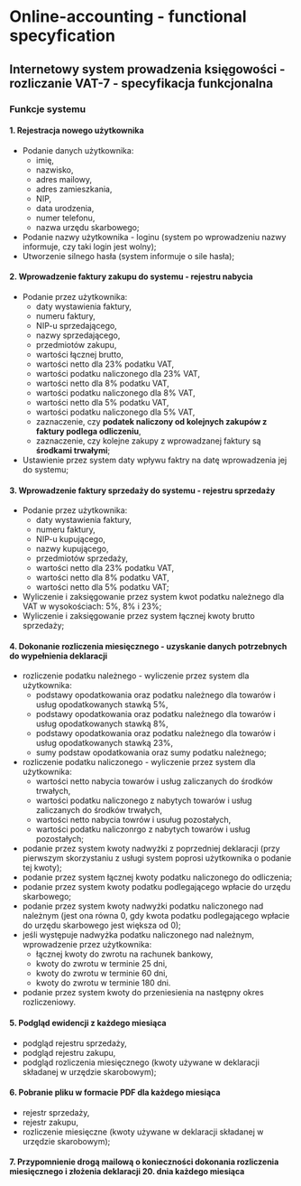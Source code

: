 # Online-accounting - functional specyfication 
## Internetowy system prowadzenia księgowości - rozliczanie VAT-7 - specyfikacja funkcjonalna

### Funkcje systemu
#### 1. Rejestracja nowego użytkownika
  - Podanie danych użytkownika:
    - imię,
    - nazwisko,
    - adres mailowy,
    - adres zamieszkania,
    - NIP,
    - data urodzenia,
    - numer telefonu,
    - nazwa urzędu skarbowego;
  - Podanie nazwy użytkownika - loginu (system po wprowadzeniu nazwy informuje, czy taki login jest wolny);
  - Utworzenie silnego hasła (system informuje o sile hasła);
 
 
#### 2. Wprowadzenie faktury zakupu do systemu - rejestru nabycia
  - Podanie przez użytkownika:
    - daty wystawienia faktury,
    - numeru faktury,
    - NIP-u sprzedającego,
    - nazwy sprzedającego,
    - przedmiotów zakupu,
    - wartości łącznej brutto,
    - wartości netto dla 23% podatku VAT,
    - wartości podatku naliczonego dla 23% VAT,
    - wartości netto dla 8% podatku VAT,
    - wartości podatku naliczonego dla 8% VAT,
    - wartości netto dla 5% podatku VAT,
    - wartości podatku naliczonego dla 5% VAT,
    - zaznaczenie, czy **podatek naliczony od kolejnych zakupów z faktury podlega odliczeniu**,
    - zaznaczenie, czy kolejne zakupy z wprowadzanej faktury są **środkami trwałymi**;
  - Ustawienie przez system daty wpływu faktry na datę wprowadzenia jej do systemu;
  
    
#### 3. Wprowadzenie faktury sprzedaży do systemu - rejestru sprzedaży
 - Podanie przez użytkownika:
    - daty wystawienia faktury,
    - numeru faktury,
    - NIP-u kupującego,
    - nazwy kupującego,
    - przedmiotów sprzedaży,
    - wartości netto dla 23% podatku VAT,
    - wartości netto dla 8% podatku VAT,
    - wartości netto dla 5% podatku VAT;
 - Wyliczenie i zaksięgowanie przez system kwot podatku należnego dla VAT w wysokościach: 5%, 8% i 23%;
 - Wyliczenie i zaksięgowanie przez system łącznej kwoty brutto sprzedaży;
 
 
#### 4. Dokonanie rozliczenia miesięcznego - uzyskanie danych potrzebnych do wypełnienia deklaracji
  - rozliczenie podatku należnego - wyliczenie przez system dla użytkownika: 
    - podstawy opodatkowania oraz podatku należnego dla towarów i usług opodatkowanych stawką 5%,
    - podstawy opodatkowania oraz podatku należnego dla towarów i usług opodatkowanych stawką 8%,
    - podstawy opodatkowania oraz podatku należnego dla towarów i usług opodatkowanych stawką 23%,
    - sumy podstaw opodatkowania oraz sumy podatku należnego;
  - rozliczenie podatku naliczonego - wyliczenie przez system dla użytkownika:
    - wartości netto nabycia towarów i usług zaliczanych do środków trwałych,
    - wartości podatku naliczonego z nabytych towarów i usług zaliczanych do środków trwałych,
    - wartości netto nabycia towrów i usuług pozostałych,
    - wartości podatku naliczonrgo z nabytych towarów i usług pozostałych;
  - podanie przez system kwoty nadwyżki z poprzedniej deklaracji (przy pierwszym skorzystaniu z usługi system poprosi użytkownika o podanie tej kwoty);
  - podanie przez system łącznej kwoty podatku naliczonego do odliczenia;
  - podanie przez system kwoty podatku podlegającego wpłacie do urzędu skarbowego;
  - podanie przez system kwoty nadwyżki podatku naliczonego nad należnym (jest ona równa 0, gdy kwota podatku podlegającego wpłacie do urzędu skarbowego jest większa od 0);
  - jeśli występuje nadwyżka podatku naliczonego nad należnym, wprowadzenie przez użytkownika: 
      - łącznej kwoty do zwrotu na rachunek bankowy,
      - kwoty do zwrotu w terminie 25 dni,
      - kwoty do zwrotu w terminie 60 dni,
      - kwoty do zwrotu w terminie 180 dni.
  - podanie przez system kwoty do przeniesienia na następny okres rozliczeniowy.
  
  
#### 5. Podgląd ewidencji z każdego miesiąca 
  - podgląd rejestru sprzedaży,
  - podgląd rejestru zakupu,
  - podgląd rozliczenia miesięcznego (kwoty używane w deklaracji składanej w urzędzie skarobowym);
  
  
#### 6. Pobranie pliku w formacie PDF dla każdego miesiąca
  - rejestr sprzedaży,
  - rejestr zakupu,
  - rozliczenie miesięczne (kwoty używane w deklaracji składanej w urzędzie skarobowym);
  
#### 7. Przypomnienie drogą mailową o konieczności dokonania rozliczenia miesięcznego i złożenia deklaracji 20. dnia każdego miesiąca
